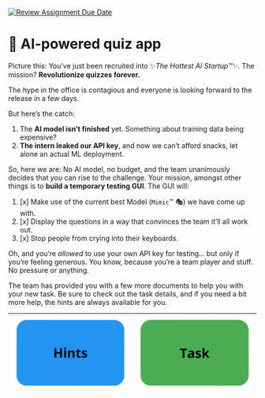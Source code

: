 [![Review Assignment Due Date](https://classroom.github.com/assets/deadline-readme-button-22041afd0340ce965d47ae6ef1cefeee28c7c493a6346c4f15d667ab976d596c.svg)](https://classroom.github.com/a/ljd3XfFp)
# 🌟 AI-powered quiz app

Picture this: You’ve just been recruited into ✨*The Hottest AI Startup™*✨. The mission? **Revolutionize quizzes forever.**

The hype in the office is contagious and everyone is looking forward to the release in a few days.

But here’s the catch:

1. The **AI model isn’t finished** yet. Something about training data being expensive?
2. **The intern leaked our API key**, and now we can’t afford snacks, let alone an actual ML deployment.

So, here we are: No AI model, no budget, and the team unanimously decides that *you* can rise to the challenge. Your
mission, amongst other things is to **build a temporary testing GUI**. The GUI will:

1. [x] Make use of the current best Model (`Mimic`™ 🎭) we have come up with.
2. [x] Display the questions in a way that convinces the team it’ll all work out.
3. [x] Stop people from crying into their keyboards.

Oh, and you’re *allowed* to use your own API key for testing... but only if you’re feeling generous. You know, because
you’re a team player and stuff. No pressure or anything.

The team has provided you with a few more documents to help you with your new task. Be sure to check out the task
details, and if you need a bit more help, the hints are always available for you.

| [![Task](/src/main/resources/hints.png)](/src/main/java/structra/assignment/task/HINTS.md) | [![Task](/src/main/resources/task.png)](/src/main/java/structra/assignment/task/TASK.md) |
|:------------------------------------------------------------------------------------------:|:----------------------------------------------------------------------------------------:|